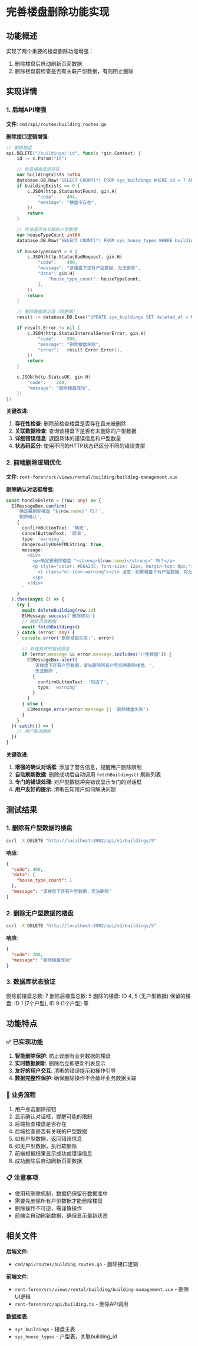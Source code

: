 # 完善楼盘删除功能实现

## 功能概述

实现了两个重要的楼盘删除功能增强：
1. 删除楼盘后自动刷新页面数据
2. 删除楼盘前检查是否有关联户型数据，有则阻止删除

## 实现详情

### 1. 后端API增强

**文件**: `cmd/api/routes/building_routes.go`

**删除接口逻辑增强**:
```go
// 删除楼盘
api.DELETE("/buildings/:id", func(c *gin.Context) {
    id := c.Param("id")

    // 检查楼盘是否存在
    var buildingExists int64
    database.DB.Raw("SELECT COUNT(*) FROM sys_buildings WHERE id = ? AND deleted_at IS NULL", id).Scan(&buildingExists)
    if buildingExists == 0 {
        c.JSON(http.StatusNotFound, gin.H{
            "code":    404,
            "message": "楼盘不存在",
        })
        return
    }

    // 检查是否有关联的户型数据
    var houseTypeCount int64
    database.DB.Raw("SELECT COUNT(*) FROM sys_house_types WHERE building_id = ? AND deleted_at IS NULL", id).Scan(&houseTypeCount)
    
    if houseTypeCount > 0 {
        c.JSON(http.StatusBadRequest, gin.H{
            "code":    400,
            "message": "该楼盘下还有户型数据，无法删除",
            "data": gin.H{
                "house_type_count": houseTypeCount,
            },
        })
        return
    }

    // 删除数据库记录（软删除）
    result := database.DB.Exec("UPDATE sys_buildings SET deleted_at = NOW() WHERE id = ?", id)

    if result.Error != nil {
        c.JSON(http.StatusInternalServerError, gin.H{
            "code":    500,
            "message": "删除楼盘失败",
            "error":   result.Error.Error(),
        })
        return
    }

    c.JSON(http.StatusOK, gin.H{
        "code":    200,
        "message": "删除楼盘成功",
    })
})
```

**关键改进**:
1. **存在性检查**: 删除前检查楼盘是否存在且未被删除
2. **关联数据检查**: 查询该楼盘下是否有未删除的户型数据
3. **详细错误信息**: 返回具体的错误信息和户型数量
4. **状态码区分**: 使用不同的HTTP状态码区分不同的错误类型

### 2. 前端删除逻辑优化

**文件**: `rent-foren/src/views/rental/building/building-management.vue`

**删除确认对话框增强**:
```typescript
const handleDelete = (row: any) => {
  ElMessageBox.confirm(
    `确定要删除楼盘 "${row.name}" 吗？`,
    '删除确认',
    {
      confirmButtonText: '确定',
      cancelButtonText: '取消',
      type: 'warning',
      dangerouslyUseHTMLString: true,
      message: `
        <div>
          <p>确定要删除楼盘 "<strong>${row.name}</strong>" 吗？</p>
          <p style="color: #E6A23C; font-size: 12px; margin-top: 8px;">
            <i class="el-icon-warning"></i> 注意：如果楼盘下有户型数据，将无法删除
          </p>
        </div>
      `
    }
  ).then(async () => {
    try {
      await deleteBuilding(row.id)
      ElMessage.success('删除成功')
      // 刷新页面数据
      await fetchBuildings()
    } catch (error: any) {
      console.error('删除楼盘失败:', error)
      
      // 处理具体的错误信息
      if (error.message && error.message.includes('户型数据')) {
        ElMessageBox.alert(
          '该楼盘下还有户型数据，请先删除所有户型后再删除楼盘。',
          '无法删除',
          {
            confirmButtonText: '知道了',
            type: 'warning'
          }
        )
      } else {
        ElMessage.error(error.message || '删除楼盘失败')
      }
    }
  }).catch(() => {
    // 用户取消删除
  })
}
```

**关键改进**:
1. **增强的确认对话框**: 添加了警告信息，提醒用户删除限制
2. **自动刷新数据**: 删除成功后自动调用 `fetchBuildings()` 刷新列表
3. **专门的错误处理**: 对户型数据冲突错误显示专门的对话框
4. **用户友好的提示**: 清晰告知用户如何解决问题

## 测试结果

### 1. 删除有户型数据的楼盘
```bash
curl -X DELETE "http://localhost:8002/api/v1/buildings/9"
```
**响应**:
```json
{
  "code": 400,
  "data": {
    "house_type_count": 1
  },
  "message": "该楼盘下还有户型数据，无法删除"
}
```

### 2. 删除无户型数据的楼盘
```bash
curl -X DELETE "http://localhost:8002/api/v1/buildings/5"
```
**响应**:
```json
{
  "code": 200,
  "message": "删除楼盘成功"
}
```

### 3. 数据库状态验证
删除前楼盘总数: 7
删除后楼盘总数: 5
删除的楼盘: ID 4, 5 (无户型数据)
保留的楼盘: ID 1 (7个户型), ID 9 (1个户型) 等

## 功能特点

### ✅ 已实现功能
1. **智能删除保护**: 防止误删有业务数据的楼盘
2. **实时数据刷新**: 删除后立即更新列表显示
3. **友好的用户交互**: 清晰的错误提示和操作引导
4. **数据完整性保护**: 确保删除操作不会破坏业务数据关联

### 🔄 业务流程
1. 用户点击删除按钮
2. 显示确认对话框，提醒可能的限制
3. 后端检查楼盘是否存在
4. 后端检查是否有关联的户型数据
5. 如有户型数据，返回错误信息
6. 如无户型数据，执行软删除
7. 前端根据结果显示成功或错误信息
8. 成功删除后自动刷新页面数据

### 📋 注意事项
- 使用软删除机制，数据仍保留在数据库中
- 需要先删除所有户型数据才能删除楼盘
- 删除操作不可逆，需谨慎操作
- 前端会自动刷新数据，确保显示最新状态

## 相关文件

**后端文件**:
- `cmd/api/routes/building_routes.go` - 删除接口逻辑

**前端文件**:
- `rent-foren/src/views/rental/building/building-management.vue` - 删除UI逻辑
- `rent-foren/src/api/building.ts` - 删除API调用

**数据库表**:
- `sys_buildings` - 楼盘主表
- `sys_house_types` - 户型表，关联building_id
